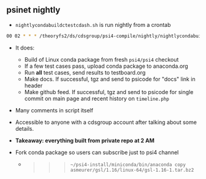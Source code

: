 psinet nightly
--------------

* ``nightlycondabuildctestcdash.sh`` is run nightly from a crontab

```bash
00 02 * * * /theoryfs2/ds/cdsgroup/psi4-compile/nightly/nightlycondabuildctestcdash.sh >/theoryfs2/ds/cdsgroup/psi4-compile/nightly/cb-psinet.log 2>&1
```

* It does:

  * Build of Linux conda package from fresh ``psi4/psi4`` checkout
  * If a few test cases pass, upload conda package to anaconda.org
  * Run **all** test cases, send results to testboard.org
  * Make docs. If successful, tgz and send to psicode for "docs" link in header
  * Make github feed. If successful, tgz and send to psicode for single commit on main page and recent history on ``timeline.php``

* Many comments in script itself

* Accessible to anyone with a cdsgroup account after talking about some details.

* **Takeaway: everything built from private repo at 2 AM**

* Fork conda package so users can subscribe just to psi4 channel
  * >>> ``~/psi4-install/miniconda/bin/anaconda copy asmeurer/gsl/1.16/linux-64/gsl-1.16-1.tar.bz2``

